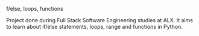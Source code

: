 f/else, loops, functions


Project done during Full Stack Software Engineering studies at ALX. It aims to learn about if/else statements, loops, range and functions in Python.
